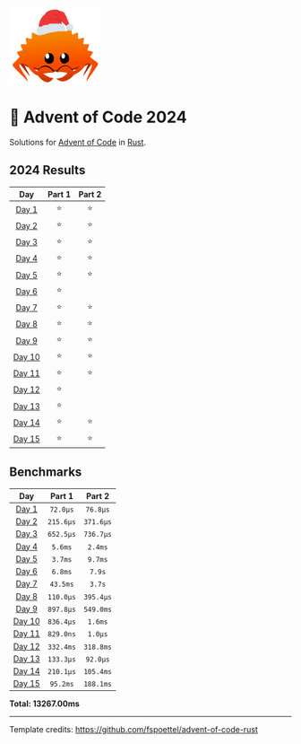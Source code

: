 <img src="./.assets/christmas_ferris.png" width="164">

# 🎄 Advent of Code 2024

Solutions for [Advent of Code](https://adventofcode.com/) in [Rust](https://www.rust-lang.org/).

<!--- advent_readme_stars table --->
## 2024 Results

| Day | Part 1 | Part 2 |
| :---: | :---: | :---: |
| [Day 1](https://adventofcode.com/2024/day/1) | ⭐ | ⭐ |
| [Day 2](https://adventofcode.com/2024/day/2) | ⭐ | ⭐ |
| [Day 3](https://adventofcode.com/2024/day/3) | ⭐ | ⭐ |
| [Day 4](https://adventofcode.com/2024/day/4) | ⭐ | ⭐ |
| [Day 5](https://adventofcode.com/2024/day/5) | ⭐ | ⭐ |
| [Day 6](https://adventofcode.com/2024/day/6) | ⭐ |   |
| [Day 7](https://adventofcode.com/2024/day/7) | ⭐ | ⭐ |
| [Day 8](https://adventofcode.com/2024/day/8) | ⭐ | ⭐ |
| [Day 9](https://adventofcode.com/2024/day/9) | ⭐ | ⭐ |
| [Day 10](https://adventofcode.com/2024/day/10) | ⭐ | ⭐ |
| [Day 11](https://adventofcode.com/2024/day/11) | ⭐ | ⭐ |
| [Day 12](https://adventofcode.com/2024/day/12) | ⭐ |   |
| [Day 13](https://adventofcode.com/2024/day/13) | ⭐ |   |
| [Day 14](https://adventofcode.com/2024/day/14) | ⭐ | ⭐ |
| [Day 15](https://adventofcode.com/2024/day/15) | ⭐ | ⭐ |
<!--- advent_readme_stars table --->

<!--- benchmarking table --->
## Benchmarks

| Day | Part 1 | Part 2 |
| :---: | :---: | :---:  |
| [Day 1](./src/bin/01.rs) | `72.0µs` | `76.8µs` |
| [Day 2](./src/bin/02.rs) | `215.6µs` | `371.6µs` |
| [Day 3](./src/bin/03.rs) | `652.5µs` | `736.7µs` |
| [Day 4](./src/bin/04.rs) | `5.6ms` | `2.4ms` |
| [Day 5](./src/bin/05.rs) | `3.7ms` | `9.7ms` |
| [Day 6](./src/bin/06.rs) | `6.8ms` | `7.9s` |
| [Day 7](./src/bin/07.rs) | `43.5ms` | `3.7s` |
| [Day 8](./src/bin/08.rs) | `110.0µs` | `395.4µs` |
| [Day 9](./src/bin/09.rs) | `897.8µs` | `549.0ms` |
| [Day 10](./src/bin/10.rs) | `836.4µs` | `1.6ms` |
| [Day 11](./src/bin/11.rs) | `829.0ns` | `1.0µs` |
| [Day 12](./src/bin/12.rs) | `332.4ms` | `318.8ms` |
| [Day 13](./src/bin/13.rs) | `133.3µs` | `92.0µs` |
| [Day 14](./src/bin/14.rs) | `210.1µs` | `105.4ms` |
| [Day 15](./src/bin/15.rs) | `95.2ms` | `188.1ms` |

**Total: 13267.00ms**
<!--- benchmarking table --->

---

Template credits: https://github.com/fspoettel/advent-of-code-rust
